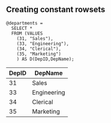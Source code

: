 ## Creating constant rowsets

```
@departments =
  SELECT * 
  FROM (VALUES
    (31, "Sales"),
    (33, "Engineering"),
    (34, "Clerical"),
    (35, "Marketing")
    ) AS D(DepID,DepName);
```

| DepID | DepName |
| ----- | -------- |
| 31 | Sales |
| 33| Engineering |
| 34 | Clerical |
| 35 | Marketing